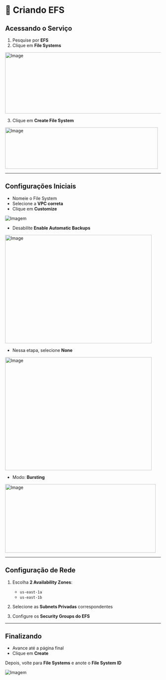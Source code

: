 # 📂 Criando EFS

## Acessando o Serviço

1. Pesquise por **EFS**  
2. Clique em **File Systems**  

<img width="719" height="198" alt="Image" src="https://github.com/user-attachments/assets/b96c1a38-e7b0-4021-8d9f-1f595233dfd0" />


3. Clique em **Create File System**  

<img width="494" height="134" alt="Image" src="https://github.com/user-attachments/assets/8095b0a9-f07f-461e-8b5a-3081f78a8959" />

---

## Configurações Iniciais
- Nomeie o File System  
- Selecione a **VPC correta**  
- Clique em **Customize**  

![Imagem]()

- Desabilite **Enable Automatic Backups**  

<img width="474" height="351" alt="Image" src="https://github.com/user-attachments/assets/999a69fe-24bb-400f-b297-841328a555a0" />

- Nessa etapa, selecione **None**  

<img width="474" height="366" alt="Image" src="https://github.com/user-attachments/assets/eb8ddf17-6c98-4d23-bbc3-a724a141e2ce" />

- Modo: **Bursting**  

<img width="487" height="222" alt="Image" src="https://github.com/user-attachments/assets/3e8cffd0-bb7f-483d-a66d-fcedb9ff6c0b" />

---

## Configuração de Rede
1. Escolha **2 Availability Zones**:  
   - `us-east-1a`  
   - `us-east-1b`  

2. Selecione as **Subnets Privadas** correspondentes  
3. Configure os **Security Groups do EFS**  

---

## Finalizando
- Avance até a página final  
- Clique em **Create**  

Depois, volte para **File Systems** e anote o **File System ID**  

![Imagem]()


